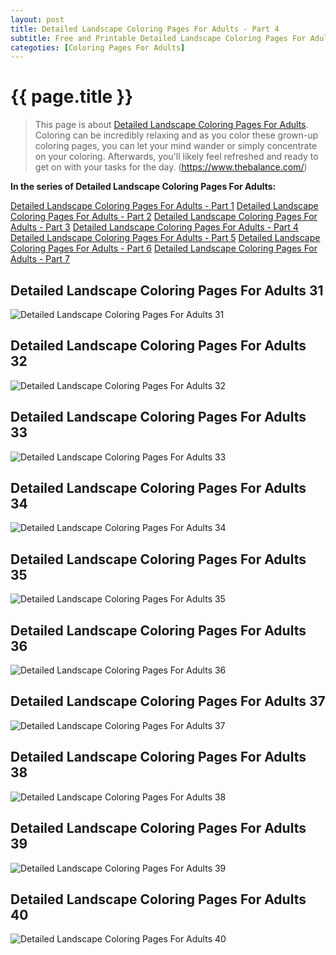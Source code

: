 ```yaml
---
layout: post
title: Detailed Landscape Coloring Pages For Adults - Part 4
subtitle: Free and Printable Detailed Landscape Coloring Pages For Adults - Part 4
categoties: [Coloring Pages For Adults]
---
```

{{ page.title }}
================
> This page is about [Detailed Landscape Coloring Pages For Adults](https://hoanghabelle.github.io/). Coloring can be incredibly relaxing and as you color these grown-up coloring pages, you can let your mind wander or simply concentrate on your coloring. Afterwards, you'll likely feel refreshed and ready to get on with your tasks for the day. (https://www.thebalance.com/)

**In the series of Detailed Landscape Coloring Pages For Adults:**

[Detailed Landscape Coloring Pages For Adults - Part 1](https://hoanghabelle.github.io/2017/11/09/Detailed-Landscape-Coloring-Pages-For-Adults-part-1.html)
[Detailed Landscape Coloring Pages For Adults - Part 2](https://hoanghabelle.github.io/2017/11/09/Detailed-Landscape-Coloring-Pages-For-Adults-part-2.html)
[Detailed Landscape Coloring Pages For Adults - Part 3](https://hoanghabelle.github.io/2017/11/09/Detailed-Landscape-Coloring-Pages-For-Adults-part-3.html)
[Detailed Landscape Coloring Pages For Adults - Part 4](https://hoanghabelle.github.io/2017/11/09/Detailed-Landscape-Coloring-Pages-For-Adults-part-4.html)
[Detailed Landscape Coloring Pages For Adults - Part 5](https://hoanghabelle.github.io/2017/11/09/Detailed-Landscape-Coloring-Pages-For-Adults-part-5.html)
[Detailed Landscape Coloring Pages For Adults - Part 6](https://hoanghabelle.github.io/2017/11/09/Detailed-Landscape-Coloring-Pages-For-Adults-part-6.html)
[Detailed Landscape Coloring Pages For Adults - Part 7](https://hoanghabelle.github.io/2017/11/09/Detailed-Landscape-Coloring-Pages-For-Adults-part-7.html)
## Detailed Landscape Coloring Pages For Adults 31
![Detailed Landscape Coloring Pages For Adults 31](https://hoanghabelle.github.io/img/Detailed-Landscape-Coloring-Pages-For-Adults%20(31).jpg "Detailed Landscape Coloring Pages For Adults 31")

## Detailed Landscape Coloring Pages For Adults 32
![Detailed Landscape Coloring Pages For Adults 32](https://hoanghabelle.github.io/img/Detailed-Landscape-Coloring-Pages-For-Adults%20(32).jpg "Detailed Landscape Coloring Pages For Adults 32")

## Detailed Landscape Coloring Pages For Adults 33
![Detailed Landscape Coloring Pages For Adults 33](https://hoanghabelle.github.io/img/Detailed-Landscape-Coloring-Pages-For-Adults%20(33).jpg "Detailed Landscape Coloring Pages For Adults 33")

## Detailed Landscape Coloring Pages For Adults 34
![Detailed Landscape Coloring Pages For Adults 34](https://hoanghabelle.github.io/img/Detailed-Landscape-Coloring-Pages-For-Adults%20(34).jpg "Detailed Landscape Coloring Pages For Adults 34")

<script async src="//pagead2.googlesyndication.com/pagead/js/adsbygoogle.js"></script><ins class="adsbygoogle" style="display:block" data-ad-format="fluid" data-ad-layout-key="-8i+1w-dq+e9+ft" data-ad-client="ca-pub-6753140515841889" data-ad-slot="6190446671"></ins> <script> (adsbygoogle = window.adsbygoogle || []).push({}); </script>

## Detailed Landscape Coloring Pages For Adults 35
![Detailed Landscape Coloring Pages For Adults 35](https://hoanghabelle.github.io/img/Detailed-Landscape-Coloring-Pages-For-Adults%20(35).jpg "Detailed Landscape Coloring Pages For Adults 35")

## Detailed Landscape Coloring Pages For Adults 36
![Detailed Landscape Coloring Pages For Adults 36](https://hoanghabelle.github.io/img/Detailed-Landscape-Coloring-Pages-For-Adults%20(36).jpg "Detailed Landscape Coloring Pages For Adults 36")

## Detailed Landscape Coloring Pages For Adults 37
![Detailed Landscape Coloring Pages For Adults 37](https://hoanghabelle.github.io/img/Detailed-Landscape-Coloring-Pages-For-Adults%20(37).jpg "Detailed Landscape Coloring Pages For Adults 37")

## Detailed Landscape Coloring Pages For Adults 38
![Detailed Landscape Coloring Pages For Adults 38](https://hoanghabelle.github.io/img/Detailed-Landscape-Coloring-Pages-For-Adults%20(38).jpg "Detailed Landscape Coloring Pages For Adults 38")

<script async src="//pagead2.googlesyndication.com/pagead/js/adsbygoogle.js"></script><ins class="adsbygoogle" style="display:block" data-ad-format="fluid" data-ad-layout-key="-8i+1w-dq+e9+ft" data-ad-client="ca-pub-6753140515841889" data-ad-slot="6190446671"></ins> <script> (adsbygoogle = window.adsbygoogle || []).push({}); </script>

## Detailed Landscape Coloring Pages For Adults 39
![Detailed Landscape Coloring Pages For Adults 39](https://hoanghabelle.github.io/img/Detailed-Landscape-Coloring-Pages-For-Adults%20(39).jpg "Detailed Landscape Coloring Pages For Adults 39")

## Detailed Landscape Coloring Pages For Adults 40
![Detailed Landscape Coloring Pages For Adults 40](https://hoanghabelle.github.io/img/Detailed-Landscape-Coloring-Pages-For-Adults%20(40).jpg "Detailed Landscape Coloring Pages For Adults 40")


